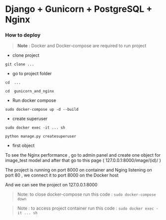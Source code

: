 # Django + Gunicorn + PostgreSQL + Nginx
### How to deploy 
> **Note** :  Docker and Docker-compose are required to run project

- clone project 

`git clone ... `

- go to project folder

`cd  ... `

`cd  gunicorn_and_nginx `

- Run docker compose

`sudo docker-compose up -d --build `

- create superuser 

`sudo docker exec -it ... sh`

`python manage.py createsuperuser`

- first object 

To see the Nginx performance , go to admin panel and create one object for image_test model and after that go to this page ( 127.0.0.1:8000/image/(id)/ )

The project is running on port 8000 on container and Nging listening on port 80 , we connect it to port 8000 on the Docker host

And we can see the project on 127.0.0.1:8000

> Note: to close docker-compose run this code : `sudo docker-compose down `

> Note : to access project container run this code : `sudo docker exec -it ... sh `
